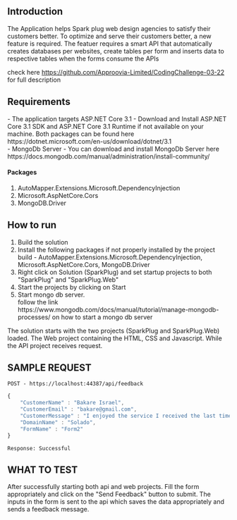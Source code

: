 <h2>Introduction</h2>
The Application helps Spark plug web design agencies to satisfy their customers better. To optimize and serve their customers better, a new feature is required. The featuer requires a smart API that automatically creates databases per websites, create tables per form and inserts data to respective tables when the forms consume the APIs

check here https://github.com/Approovia-Limited/CodingChallenge-03-22 for full description


<h2>Requirements</h2>
- The application targets ASP.NET Core 3.1 - Download and Install ASP.NET Core 3.1 SDK and ASP.NET Core 3.1 Runtime if not available on your machine. Both packages can be found here https://dotnet.microsoft.com/en-us/download/dotnet/3.1 <br>
- MongoDb Server - You can download and install MongoDb Server here https://docs.mongodb.com/manual/administration/install-community/
<h4>Packages</h4>
<ol>
<li>AutoMapper.Extensions.Microsoft.DependencyInjection </li>
<li>Microsoft.AspNetCore.Cors </li>
<li>MongoDB.Driver</li>
</ol>

  
  <h2>How to run</h2>
  <ol>
    <li>Build the solution</li>
    <li>Install the following packages if not properly installed by the project build - AutoMapper.Extensions.Microsoft.DependencyInjection, Microsoft.AspNetCore.Cors, MongoDB.Driver</li>
    <li>Right click on Solution (SparkPlug) and set startup projects to both "SparkPlug" and "SparkPlug.Web"</li>
    <li>Start the projects by clicking on Start </li>
    <li>Start mongo db server.  <br>
      follow the link https://www.mongodb.com/docs/manual/tutorial/manage-mongodb-processes/ on how to start a mongo db server
    </li>
  </ol>
  
  The solution starts with the two projects (SparkPlug and SparkPlug.Web) loaded. The Web project containing the HTML, CSS and Javascript. While the API project receives request.
  
  
  ## SAMPLE REQUEST

``` POST - https://localhost:44387/api/feedback ```

``` javascript
{ 
    "CustomerName" : "Bakare Israel",
    "CustomerEmail" : "bakare@gmail.com",
    "CustomerMessage" : "I enjoyed the service I received the last time I patronized your business",
    "DomainName" : "Solado",
    "FormName" : "Form2"
}
```
  ```Response: Successful```
  
  ## WHAT TO TEST
  After successfully starting both api and web projects. Fill the form appropriately and click on the "Send Feedback" button to submit. The inputs in the form is sent to the api which saves the data appropriately and sends a feedback message.
